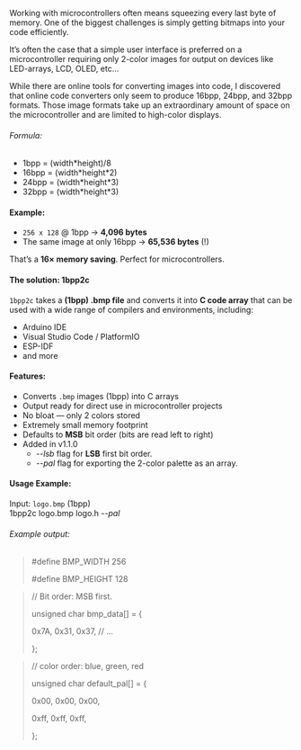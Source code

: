 Working with microcontrollers often means squeezing every last byte of memory. One of the biggest challenges is simply getting bitmaps into your code efficiently.  

It’s often the case that a simple user interface is preferred on a microcontroller requiring only 2-color images for output on devices like
LED-arrays, LCD, OLED, etc...

While there are online tools for converting images into code, I discovered that online code converters only seem to produce 16bpp, 24bpp, and 32bpp formats.
Those image formats take up an extraordinary amount of space on the microcontroller and are limited to high-color displays.

###### Formula:
  - 1bpp  = (width\*height)/8
  - 16bpp  = (width\*height*2) 
  - 24bpp  = (width\*height*3) 
  - 32bpp  = (width\*height*3) 
 
#### Example:  
- `256 x 128` @ 1bpp → **4,096 bytes**  
- The same image at only 16bpp → **65,536 bytes** (!)

That’s a **16× memory saving**. Perfect for microcontrollers.  

#### The solution: 1bpp2c

`1bpp2c` takes a **(1bpp) .bmp file** and converts it into **C code array** that can be used with a wide range of compilers and environments, including:
- Arduino IDE  
- Visual Studio Code / PlatformIO  
- ESP-IDF  
- and more

#### Features:
- Converts `.bmp` images (1bpp) into C arrays
- Output ready for direct use in microcontroller projects
- No bloat — only 2 colors stored
- Extremely small memory footprint
- Defaults to **MSB** bit order (bits are read left to right) 
- Added in v1.1.0
  - *--lsb* flag for **LSB** first bit order.
  - *--pal* flag for exporting the 2-color palette as an array.

#### Usage Example:

Input: `logo.bmp` (1bpp)  
1bpp2c logo.bmp logo.h *--pal*

###### Example output:

> #define BMP_WIDTH  256
>
> #define BMP_HEIGHT 128


> // Bit order: MSB first.
>
> unsigned char bmp_data[] = {
>
> 0x7A, 0x31, 0x37, // ...
>
> };


> // color order: blue, green, red
>
> unsigned char default_pal[] = {
>
> 0x00, 0x00, 0x00, 
>
> 0xff, 0xff, 0xff, 
>
> };


